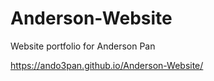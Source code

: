 # Anderson-Website
Website portfolio for Anderson Pan

https://ando3pan.github.io/Anderson-Website/
